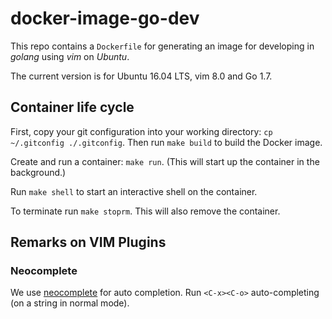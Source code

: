 # docker-image-go-dev

This repo contains a `Dockerfile` for generating an image for developing in *golang*
using *vim* on *Ubuntu*.

The current version is for Ubuntu 16.04 LTS, vim 8.0 and Go 1.7.

## Container life cycle
First, copy your git configuration into your working directory: `cp ~/.gitconfig ./.gitconfig`.
Then run `make build` to build the Docker image.

Create and run a container: `make run`. (This will
start up the container in the background.)

Run `make shell` to start an interactive shell on the container.

To terminate run `make stoprm`. This will also remove the container.


## Remarks on VIM Plugins

### Neocomplete
We use [neocomplete](https://github.com/Shougo/neocomplete.vim) for auto completion.
Run `<C-x><C-o>` auto-completing (on a string in normal mode).
